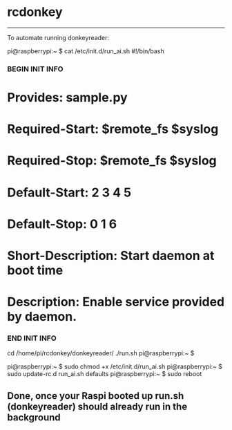 # rcdonkey


---------------------------------------------------
To automate running donkeyreader:

pi@raspberrypi:~ $ cat /etc/init.d/run_ai.sh
#!/bin/bash
### BEGIN INIT INFO
# Provides:          sample.py
# Required-Start:    $remote_fs $syslog
# Required-Stop:     $remote_fs $syslog
# Default-Start:     2 3 4 5
# Default-Stop:      0 1 6
# Short-Description: Start daemon at boot time
# Description:       Enable service provided by daemon.
### END INIT INFO

cd /home/pi/rcdonkey/donkeyreader/
./run.sh
pi@raspberrypi:~ $

pi@raspberrypi:~ $ sudo chmod +x /etc/init.d/run_ai.sh
pi@raspberrypi:~ $ sudo update-rc.d run_ai.sh defaults
pi@raspberrypi:~ $ sudo reboot

Done, once your Raspi booted up run.sh (donkeyreader) should already run in the background
---------------------------------------------------
